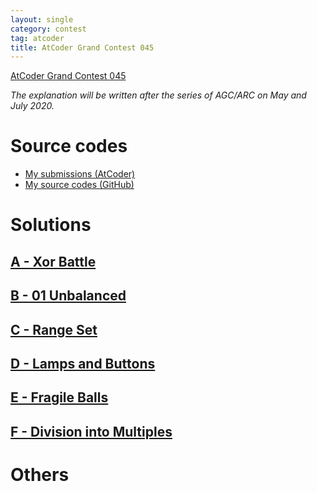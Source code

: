 ```yaml
---
layout: single
category: contest
tag: atcoder
title: AtCoder Grand Contest 045
---
```


[AtCoder Grand Contest 045](https://atcoder.jp/contests/agc045)

*The explanation will be written after the series of AGC/ARC on May and July 2020.*

# Source codes

- [My submissions (AtCoder)](https://atcoder.jp/contests/agc045/submissions?f.User=kazunetakahashi)
- [My source codes (GitHub)](https://github.com/kazunetakahashi/atcoder/tree/master/2020/0607_AGC045)

# Solutions

## [A - Xor Battle](https://atcoder.jp/contests/agc045/tasks/agc045_a)







## [B - 01 Unbalanced](https://atcoder.jp/contests/agc045/tasks/agc045_b)







## [C - Range Set](https://atcoder.jp/contests/agc045/tasks/agc045_c)







## [D - Lamps and Buttons](https://atcoder.jp/contests/agc045/tasks/agc045_d)







## [E - Fragile Balls](https://atcoder.jp/contests/agc045/tasks/agc045_e)







## [F - Division into Multiples](https://atcoder.jp/contests/agc045/tasks/agc045_f)







# Others
